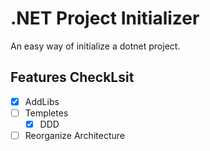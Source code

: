 
<h1>.NET Project Initializer</h1>

An easy way of initialize a dotnet project.

## Features CheckLsit

- [X] AddLibs
- [ ] Templetes 
  - [X] DDD
- [ ] Reorganize Architecture
